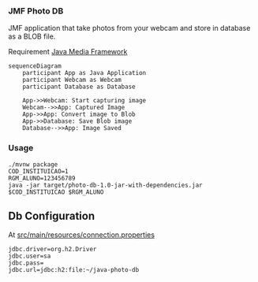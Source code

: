 ### JMF Photo DB

JMF application that take photos from your webcam and store in database as a BLOB file.

Requirement
[Java Media Framework](https://www.oracle.com/java/technologies/javase/java-media-framework.html)


```mermaid
sequenceDiagram
    participant App as Java Application
    participant Webcam as Webcam
    participant Database as Database

    App->>Webcam: Start capturing image
    Webcam-->>App: Captured Image
    App->>App: Convert image to Blob
    App->>Database: Save Blob image
    Database-->>App: Image Saved
```

### Usage

```shell
./mvnw package
COD_INSTITUICAO=1
RGM_ALUNO=123456789
java -jar target/photo-db-1.0-jar-with-dependencies.jar $COD_INSTITUICAO $RGM_ALUNO
```

## Db Configuration
At [src/main/resources/connection.properties](src/main/resources/connection.properties)
```
jdbc.driver=org.h2.Driver
jdbc.user=sa
jdbc.pass=
jdbc.url=jdbc:h2:file:~/java-photo-db
```
